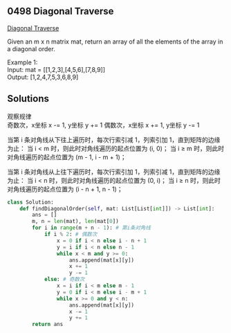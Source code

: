 ## 0498 Diagonal Traverse  
[Diagonal Traverse](https://leetcode.cn/problems/diagonal-traverse/)  

Given an m x n matrix mat, return an array of all the elements of the array in a diagonal order.

Example 1:  
Input: mat = [[1,2,3],[4,5,6],[7,8,9]]  
Output: [1,2,4,7,5,3,6,8,9]  

## Solutions  
观察规律  
奇数次，x坐标 x -= 1, y坐标 y += 1
偶数次，x坐标 x += 1, y坐标 y -= 1

当第 i 条对角线从下往上遍历时，每次行索引减 1，列索引加 1，直到矩阵的边缘为止：
当 i < m 时，则此时对角线遍历的起点位置为 (i, 0)；
当 i ≥ m 时，则此时对角线遍历的起点位置为 (m - 1, i - m + 1)；

当第 i 条对角线从上往下遍历时，每次行索引加 1，列索引减 1，直到矩阵的边缘为止：
当 i < n 时，则此时对角线遍历的起点位置为 (0, i)；
当 i ≥ n 时，则此时对角线遍历的起点位置为 (i - n + 1, n - 1)；

```python
class Solution:
    def findDiagonalOrder(self, mat: List[List[int]]) -> List[int]:
        ans = []
        m, n = len(mat), len(mat[0])
        for i in range(m + n - 1): # 第i条对角线
            if i % 2: # 偶数次
                x = 0 if i < n else i - n + 1
                y = i if i < n else n - 1
                while x < m and y >= 0:
                    ans.append(mat[x][y])
                    x += 1
                    y -= 1
            else: # 奇数次
                x = i if i < m else m - 1
                y = 0 if i < m else i - m + 1
                while x >= 0 and y < n:
                    ans.append(mat[x][y])
                    x -= 1
                    y += 1
        return ans
```